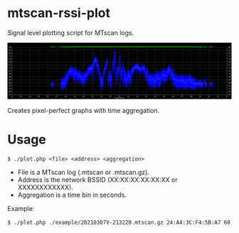 mtscan-rssi-plot
=======

Signal level plotting script for MTscan logs.

![Screenshot](/example/1616673600.png?raw=true)

Creates pixel-perfect graphs with time aggregation.

# Usage
```console
$ ./plot.php <file> <address> <aggregation>
```

- File is a MTscan log (.mtscan or .mtscan.gz).
- Address is the network BSSID (XX:XX:XX:XX:XX:XX or XXXXXXXXXXXX).
- Aggregation is a time bin in seconds.

Example:
```console
$ ./plot.php ./example/20210307V-213220.mtscan.gz 24:A4:3C:F4:5B:A7 60
```